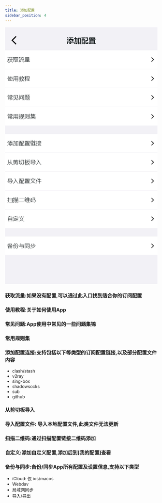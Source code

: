 ```yaml
---
title: 添加配置
sidebar_position: 4
---
```



![](./img/add-profiles.png#center)


### 获取流量:如果没有配置,可以通过此入口找到适合你的订阅配置
### 使用教程:关于如何使用App
### 常见问题:App使用中常见的一些问题集锦
### 常用规则集


### 添加配置连接:支持包括以下等类型的订阅配置链接,以及部分配置文件内容
- clash/stash
- v2ray
- sing-box
- shadowsocks
- sub
- github
### 从剪切板导入
### 导入配置文件: 导入本地配置文件,此类文件无法更新
### 扫描二维码:通过扫描配置链接二维码添加
### 自定义:添加自定义配置,添加后到[我的配置]查看
### 备份与同步:备份/同步App所有配置及设置信息,支持以下类型
- iCloud: 仅 ios/macos 
- Webdav
- 局域网同步
- 导入/导出
